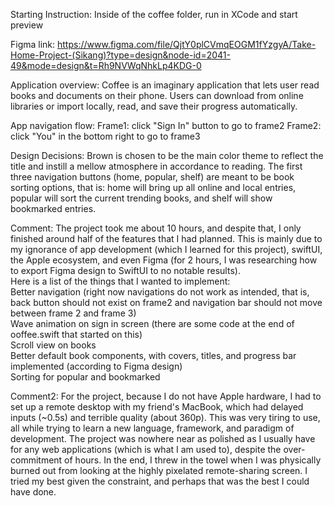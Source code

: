 Starting Instruction: Inside of the coffee folder, run in XCode and start preview

Figma link: https://www.figma.com/file/QjtY0plCVmqEOGM1fYzgyA/Take-Home-Project-(Sikang)?type=design&node-id=2041-49&mode=design&t=Rh9NVWqNhkLp4KDG-0

Application overview: Coffee is an imaginary application that lets user read books and documents on their phone. Users can download from online libraries or import locally, read, and save their progress automatically.

App navigation flow: 
Frame1: click "Sign In" button to go to frame2
Frame2: click "You" in the bottom right to go to frame3

Design Decisions:
Brown is chosen to be the main color theme to reflect the title and instill a mellow atmosphere in accordance to reading. 
The first three navigation buttons (home, popular, shelf) are meant to be book sorting options, that is: home will bring up all online and local entries, popular will sort the current trending books, and shelf will show bookmarked entries.


Comment:
The project took me about 10 hours, and despite that, I only finished around half of the features that I had planned. This is mainly due to my ignorance of app development (which I learned for this project), swiftUI, the Apple ecosystem, and even Figma (for 2 hours, I was researching how to export Figma design to SwiftUI to no notable results). \
Here is a list of the things that I wanted to implement:\
Better navigation (right now navigations do not work as intended, that is, back button should not exist on frame2 and navigation bar should not move between frame 2 and frame 3)\
Wave animation on sign in screen (there are some code at the end of ooffee.swift that started on this)\
Scroll view on books\
Better default book components, with covers, titles, and progress bar implemented (according to Figma design)\
Sorting for popular and bookmarked

Comment2:
For the project, because I do not have Apple hardware, I had to set up a remote desktop with my friend's MacBook, which had delayed inputs (~0.5s) and terrible quality (about 360p). This was very tiring to use, all while trying to learn a new language, framework, and paradigm of development. The project was nowhere near as polished as I usually have for any web applications (which is what I am used to), despite the over-commitment of hours. In the end, I threw in the towel when I was physically burned out from looking at the highly pixelated remote-sharing screen. I tried my best given the constraint, and perhaps that was the best I could have done. 





